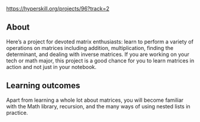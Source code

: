 https://hyperskill.org/projects/96?track=2

## About
Here’s a project for devoted matrix enthusiasts: learn to perform a variety of operations on matrices including addition, multiplication, finding the determinant, and dealing with inverse matrices. If you are working on your tech or math major, this project is a good chance for you to learn matrices in action and not just in your notebook.
## Learning outcomes
Apart from learning a whole lot about matrices, you will become familiar with the Math library, recursion, and the many ways of using nested lists in practice.
